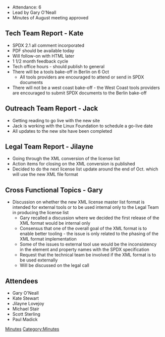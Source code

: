   - Attendance: 6
  - Lead by Gary O'Neall
  - Minutes of August meeting approved

## Tech Team Report - Kate

  - SPDX 2.1 all comment incorporated
  - PDF should be available today
  - Will follow-on with HTML later
  - 1 1/2 month feedback cycle
  - Tech office hours - should publish to general
  - There will be a tools bake-off in Berlin on 6 Oct
      - All tools providers are encouraged to attend or send in SPDX
        documents
  - There will not be a west coast bake-off - the West Coast tools
    providers are encouraged to submit SPDX documents to the Berlin
    bake-off

## Outreach Team Report - Jack

  - Getting reading to go live with the new site
  - Jack is working with the Linux Foundation to schedule a go-live date
  - All updates to the new site have been completed

## Legal Team Report - Jilayne

  - Going through the XML conversion of the license list
  - Action items for closing on the XML conversion is published
  - Decided to do the next license list update around the end of Oct.
    which will use the new XML file format

## Cross Functional Topics - Gary

  - Discussion on whether the new XML license master list format is
    intended for external tools or to be used internal only to the Legal
    Team in producing the license list
      - Gary recalled a discussion where we decided the first release of
        the XML format would be internal only
      - Consensus that one of the overall goal of the XML format is to
        enable better tooling - the issue is only related to the phasing
        of the XML format implementation
      - Some of the issues to external tool use would be the
        inconsistency in the element and property names with the SPDX
        specification
      - Request that the technical team be involved if the XML format is
        to be used externally
      - Will be discussed on the legal call

## Attendees

  - Gary O'Neall
  - Kate Stewart
  - Jilayne Lovejoy
  - Michael Stair
  - Scott Sterling
  - Paul Madick

[Minutes](Category:General "wikilink")
[Category:Minutes](Category:Minutes "wikilink")
